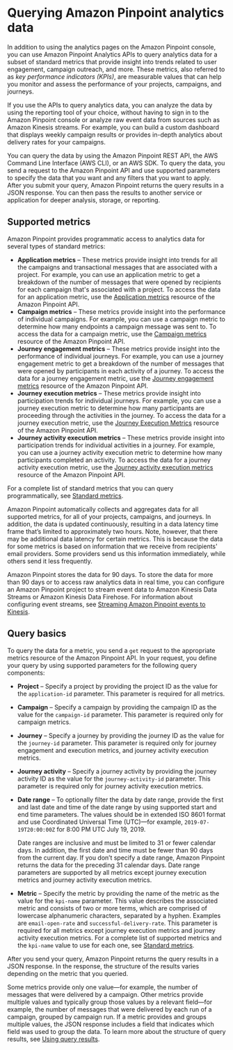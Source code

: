 # Querying Amazon Pinpoint analytics data<a name="analytics"></a>

In addition to using the analytics pages on the Amazon Pinpoint console, you can use Amazon Pinpoint Analytics APIs to query analytics data for a subset of standard metrics that provide insight into trends related to user engagement, campaign outreach, and more\. These metrics, also referred to as *key performance indicators \(KPIs\)*, are measurable values that can help you monitor and assess the performance of your projects, campaigns, and journeys\.

If you use the APIs to query analytics data, you can analyze the data by using the reporting tool of your choice, without having to sign in to the Amazon Pinpoint console or analyze raw event data from sources such as Amazon Kinesis streams\. For example, you can build a custom dashboard that displays weekly campaign results or provides in\-depth analytics about delivery rates for your campaigns\.

You can query the data by using the Amazon Pinpoint REST API, the AWS Command Line Interface \(AWS CLI\), or an AWS SDK\. To query the data, you send a request to the Amazon Pinpoint API and use supported parameters to specify the data that you want and any filters that you want to apply\. After you submit your query, Amazon Pinpoint returns the query results in a JSON response\. You can then pass the results to another service or application for deeper analysis, storage, or reporting\.

## Supported metrics<a name="analytics-supported-metrics"></a>

Amazon Pinpoint provides programmatic access to analytics data for several types of standard metrics:
+ **Application metrics** – These metrics provide insight into trends for all the campaigns and transactional messages that are associated with a project\. For example, you can use an application metric to get a breakdown of the number of messages that were opened by recipients for each campaign that's associated with a project\. To access the data for an application metric, use the [Application metrics](https://docs.aws.amazon.com/pinpoint/latest/apireference/apps-application-id-kpis-daterange-kpi-name.html) resource of the Amazon Pinpoint API\.
+ **Campaign metrics** – These metrics provide insight into the performance of individual campaigns\. For example, you can use a campaign metric to determine how many endpoints a campaign message was sent to\. To access the data for a campaign metric, use the [Campaign metrics](https://docs.aws.amazon.com/pinpoint/latest/apireference/apps-application-id-campaigns-campaign-id-kpis-daterange-kpi-name.html) resource of the Amazon Pinpoint API\.
+ **Journey engagement metrics** – These metrics provide insight into the performance of individual journeys\. For example, you can use a journey engagement metric to get a breakdown of the number of messages that were opened by participants in each activity of a journey\. To access the data for a journey engagement metric, use the [Journey engagement metrics](https://docs.aws.amazon.com/pinpoint/latest/apireference/apps-application-id-journeys-journey-id-kpis-daterange-kpi-name.html) resource of the Amazon Pinpoint API\.
+ **Journey execution metrics** – These metrics provide insight into participation trends for individual journeys\. For example, you can use a journey execution metric to determine how many participants are proceeding through the activities in the journey\. To access the data for a journey execution metric, use the [Journey Execution Metrics](https://docs.aws.amazon.com/pinpoint/latest/apireference/apps-application-id-journeys-journey-id-execution-metrics.html) resource of the Amazon Pinpoint API\.
+ **Journey activity execution metrics** – These metrics provide insight into participation trends for individual activities in a journey\. For example, you can use a journey activity execution metric to determine how many participants completed an activity\. To access the data for a journey activity execution metric, use the [Journey activity execution metrics](https://docs.aws.amazon.com/pinpoint/latest/apireference/apps-application-id-journeys-journey-id-activities-journey-activity-id-execution-metrics.html) resource of the Amazon Pinpoint API\.

For a complete list of standard metrics that you can query programmatically, see [Standard metrics](analytics-standard-metrics.md)\.

Amazon Pinpoint automatically collects and aggregates data for all supported metrics, for all of your projects, campaigns, and journeys\. In addition, the data is updated continuously, resulting in a data latency time frame that’s limited to approximately two hours\. Note, however, that there may be additional data latency for certain metrics\. This is because the data for some metrics is based on information that we receive from recipients' email providers\. Some providers send us this information immediately, while others send it less frequently\.

Amazon Pinpoint stores the data for 90 days\. To store the data for more than 90 days or to access raw analytics data in real time, you can configure an Amazon Pinpoint project to stream event data to Amazon Kinesis Data Streams or Amazon Kinesis Data Firehose\. For information about configuring event streams, see [Streaming Amazon Pinpoint events to Kinesis](event-streams.md)\.

## Query basics<a name="analytics-query-basics"></a>

To query the data for a metric, you send a `get` request to the appropriate metrics resource of the Amazon Pinpoint API\. In your request, you define your query by using supported parameters for the following query components:
+ **Project** – Specify a project by providing the project ID as the value for the `application-id` parameter\. This parameter is required for all metrics\.
+ **Campaign** – Specify a campaign by providing the campaign ID as the value for the `campaign-id` parameter\. This parameter is required only for campaign metrics\.
+ **Journey** – Specify a journey by providing the journey ID as the value for the `journey-id` parameter\. This parameter is required only for journey engagement and execution metrics, and journey activity execution metrics\.
+ **Journey activity** – Specify a journey activity by providing the journey activity ID as the value for the `journey-activity-id` parameter\. This parameter is required only for journey activity execution metrics\.
+ **Date range** – To optionally filter the data by date range, provide the first and last date and time of the date range by using supported start and end time parameters\. The values should be in extended ISO 8601 format and use Coordinated Universal Time \(UTC\)—for example, `2019-07-19T20:00:00Z` for 8:00 PM UTC July 19, 2019\.

  Date ranges are inclusive and must be limited to 31 or fewer calendar days\. In addition, the first date and time must be fewer than 90 days from the current day\. If you don’t specify a date range, Amazon Pinpoint returns the data for the preceding 31 calendar days\. Date range parameters are supported by all metrics except journey execution metrics and journey activity execution metrics\.
+ **Metric** – Specify the metric by providing the name of the metric as the value for the `kpi-name` parameter\. This value describes the associated metric and consists of two or more terms, which are comprised of lowercase alphanumeric characters, separated by a hyphen\. Examples are `email-open-rate` and `successful-delivery-rate`\. This parameter is required for all metrics except journey execution metrics and journey activity execution metrics\. For a complete list of supported metrics and the `kpi-name` value to use for each one, see [Standard metrics](analytics-standard-metrics.md)\.

After you send your query, Amazon Pinpoint returns the query results in a JSON response\. In the response, the structure of the results varies depending on the metric that you queried\.

Some metrics provide only one value—for example, the number of messages that were delivered by a campaign\. Other metrics provide multiple values and typically group those values by a relevant field—for example, the number of messages that were delivered by each run of a campaign, grouped by campaign run\. If a metric provides and groups multiple values, the JSON response includes a field that indicates which field was used to group the data\. To learn more about the structure of query results, see [Using query results](analytics-query-results.md)\.